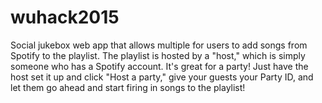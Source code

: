 # wuhack2015

Social jukebox web app that allows multiple for users to add songs from Spotify to the playlist. The playlist is 
hosted by a "host," which is simply someone who has a Spotify account. It's great for a party! Just have the host set it up
and click "Host a party," give your guests your Party ID, and let them go ahead and start firing in songs to the playlist!
